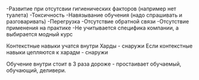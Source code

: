 -Развитие при отсутсвии гигиенических факторов (например нет туалета)
-Токсичность
-Навязывание обучения (надо спрашивать и разговаривать)
-Перегрузка
-Отсутствие обратной связи
-Отсутствие применения на практике
-Не учитывается специфика компании, а выбирается модный курс

Контекстные навыки учатся внутри
Харды - снаружи 
Если контекстные навыки цепляются к харадм - снаружи 

Обучение внутри стоит в 3 раза дороже - простаивает обучаемый, обучающий, деливери. 


